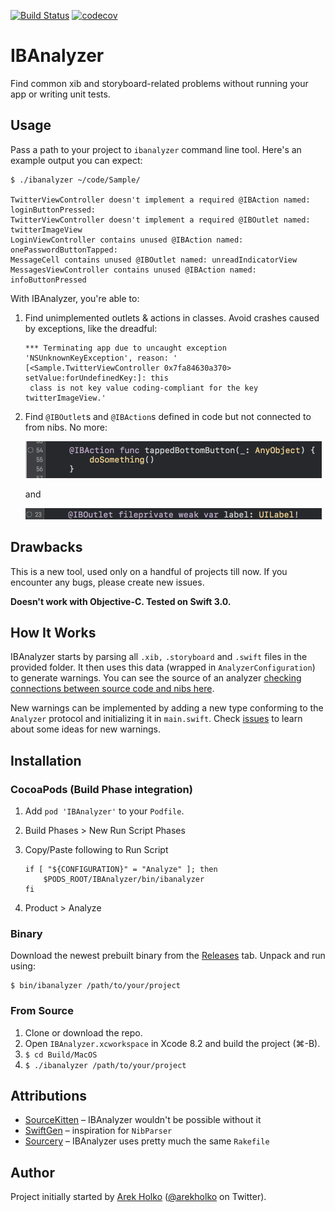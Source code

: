 [![Build Status](https://travis-ci.org/fastred/IBAnalyzer.svg?branch=master)](https://travis-ci.org/fastred/IBAnalyzer) [![codecov](https://codecov.io/gh/fastred/IBAnalyzer/branch/master/graph/badge.svg)](https://codecov.io/gh/fastred/IBAnalyzer)

# IBAnalyzer

Find common xib and storyboard-related problems without running your app or writing unit tests.

## Usage

Pass a path to your project to `ibanalyzer` command line tool. Here's an example output you can expect:

```
$ ./ibanalyzer ~/code/Sample/

TwitterViewController doesn't implement a required @IBAction named: loginButtonPressed:
TwitterViewController doesn't implement a required @IBOutlet named: twitterImageView
LoginViewController contains unused @IBAction named: onePasswordButtonTapped:
MessageCell contains unused @IBOutlet named: unreadIndicatorView
MessagesViewController contains unused @IBAction named: infoButtonPressed
```

With IBAnalyzer, you're able to:

1. Find unimplemented outlets & actions in classes. Avoid crashes caused by exceptions, like the dreadful:
    ```
    *** Terminating app due to uncaught exception 'NSUnknownKeyException', reason: '
    [<Sample.TwitterViewController 0x7fa84630a370> setValue:forUndefinedKey:]: this
     class is not key value coding-compliant for the key twitterImageView.'
    ```

2. Find `@IBOutlet`s and `@IBAction`s defined in code but not connected to from nibs. No more:

    <img src="Resources/unnecessary-action@2x.png" width="474" alt="Unnecessary action">

    and

    <img src="Resources/unnecessary-outlet@2x.png" width="474" alt="Unnecessary outlet">

## Drawbacks

This is a new tool, used only on a handful of projects till now. If you encounter any bugs, please create new issues.

**Doesn't work with Objective-C. Tested on Swift 3.0.**

## How It Works

IBAnalyzer starts by parsing all `.xib,` `.storyboard` and `.swift` files in the provided folder. It then uses this data (wrapped in `AnalyzerConfiguration`) to generate warnings. You can see the source of an analyzer [checking connections between source code and nibs here](https://github.com/fastred/IBAnalyzer/blob/master/IBAnalyzer/Analyzers/ConnectionAnalyzer.swift).

New warnings can be implemented by adding a new type conforming to the `Analyzer` protocol and initializing it in `main.swift`. Check [issues](https://github.com/fastred/IBAnalyzer/issues) to learn about some ideas for new warnings.

## Installation

### CocoaPods (Build Phase integration)

1. Add `pod 'IBAnalyzer'` to your `Podfile`.
1. Build Phases > New Run Script Phases
1. Copy/Paste following to Run Script
    ```
    if [ "${CONFIGURATION}" = "Analyze" ]; then
        $PODS_ROOT/IBAnalyzer/bin/ibanalyzer
    fi
    ```

1. Product > Analyze

### Binary

Download the newest prebuilt binary from the [Releases](https://github.com/fastred/IBAnalyzer/releases) tab. Unpack and run using:

```
$ bin/ibanalyzer /path/to/your/project
```

### From Source

1. Clone or download the repo.
1. Open `IBAnalyzer.xcworkspace` in Xcode 8.2 and build the project (⌘-B).
1. `$ cd Build/MacOS`
1. `$ ./ibanalyzer /path/to/your/project`

## Attributions

- [SourceKitten](https://github.com/jpsim/SourceKitten) – IBAnalyzer wouldn't be possible without it
- [SwiftGen](https://github.com/AliSoftware/SwiftGen) – inspiration for `NibParser`
- [Sourcery](https://github.com/krzysztofzablocki/Sourcery) – IBAnalyzer uses pretty much the same `Rakefile`

## Author

Project initially started by [Arek Holko](http://holko.pl) ([@arekholko](https://twitter.com/arekholko) on Twitter).
